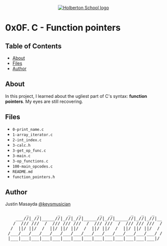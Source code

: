 <p align="center">
  <a href=#>
    <img src="https://intranet.hbtn.io/assets/holberton-logo-full-black-157ccfa3d2134776c1e3f78c0fe682968e8848b64fcacc6187976044f75f35a8.png" alt="Holberton School logo">
  </a>
</p>

# 0x0F. C - Function pointers

## Table of Contents
* [About](#about)
* [Files](#files)
* [Author](#author)

## About
In this project, I learned about the ugliest part of C's syntax: **function pointers**. My eyes are still recovering.

## Files
* `0-print_name.c`
* `1-array_iterator.c`
* `2-int_index.c`
* `3-calc.h`
* `3-get_op_func.c`
* `3-main.c`
* `3-op_functions.c`
* `100-main_opcodes.c`
* `README.md`
* `function_pointers.h`

## Author
Justin Masayda [@keysmusician](https://github.com/keysmusician)
<div align="center">
<pre>
        _   _       _   _   _       _   _       _   _   _     
    ___//|_//|_____//|_//|_//|_____//|_//|_____//|_//|_//|___ 
   /  /// ///  /  /// /// ///  /  /// ///  /  /// /// ///  / |
  /  ||/ ||/  /  ||/ ||/ ||/  /  ||/ ||/  /  ||/ ||/ ||/  / / 
 /___/___/___/___/___/___/___/___/___/___/___/___/___/___/ /  
 |___|___|___|___|___|___|___|___|___|___|___|___|___|___|/   
 
</pre>
</div>
